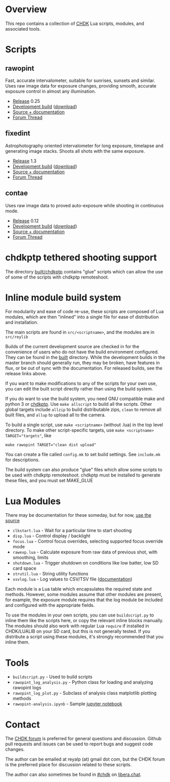 # Overview
This repo contains a collection of [CHDK](https://chdk.fandom.com/wiki/CHDK) Lua
scripts, modules, and associated tools.

# Scripts

## rawopint
Fast, accurate intervalometer, suitable for sunrises, sunsets and similar. Uses raw image
data for exposure changes, providing smooth, accurate exposure control in almost any illumination.

* [Release](https://app.box.com/s/k4w85tnsf4gl2pvwh4mvu35vejkup53j) 0.25
* [Development build](built/rawopint.lua) ([download](built/rawopint.lua?raw=1))
* [Source + documentation](src/rawopint)
* [Forum Thread](https://chdk.setepontos.com/index.php?topic=12697.0)

## fixedint
Astrophotography oriented intervalometer for long exposure, timelapse and generating image
stacks. Shoots all shots with the same exposure.

* [Release](https://app.box.com/s/nqzoeubgxkgnitz7o7wotvbe90ejegni) 1.3
* [Development build](built/fixedint.lua) ([download](built/fixedint.lua?raw=1))
* [Source + documentation](src/fixedint)
* [Forum Thread](https://chdk.setepontos.com/index.php?topic=12695.0)

## contae
Uses raw image data to proved auto-exposure while shooting in continuous mode.

* [Release](https://app.box.com/s/d1xeg34h2lyla3jz30sb9khgqfg57ul8) 0.12
* [Development build](built/contae.lua) ([download](built/contae.lua?raw=1))
* [Source + documentation](src/contae)
* [Forum Thread](https://chdk.setepontos.com/index.php?topic=12696.0)

# chdkptp tethered shooting support
The directory [built/chdkptp](built/chdkptp/) contains "glue" scripts which can
allow the use of some of the scripts with chdkptp remoteshoot.

# Inline module build system
For modularity and ease of code re-use, these scripts are composed of Lua modules,
which are then "inlined" into a single file for ease of distribution and installation.

The main scripts are found in `src/<scriptname>`, and the modules are in `src/reylib`

Builds of the current development source are checked in for the convenience of users
who do not have the build environment configured. They can be found in the [built](built/)
directory. While the development builds in the master branch should generally run,
they may be broken, have features in flux, or be out of sync with the documentation.
For released builds, see the release links above.

If you want to make modifications to any of the scripts for your own use, you can
edit the built script directly rather than using the build system.

If you do want to use the build system, you need GNU compatible make and python 3
or [chdkptp](https://app.assembla.com/spaces/chdkptp/wiki). Use `make allscript` to
build all the scripts. Other global targets include `allzip` to build distributable
zips, `clean` to remove all built files, and `allup` to upload all to the camera.

To build a single script, use `make <scriptname>` (without .lua) in the top level
directory. To make other script-specific targets, use `make <scriptname> TARGET="targets"`, like
```
make rawopint TARGET="clean dist upload"
```

You can create a file called `config.mk` to set build settings. See `include.mk` for descriptions.

The build system can also produce "glue" files which allow some scripts to be used
with chdkptp remoteshoot. chdkptp must be installed to generate these files, and you must
set MAKE\_GLUE

# Lua Modules
There may be documentation for these someday, but for now, [use the source](src/reylib)

* `clkstart.lua` - Wait for a particular time to start shooting
* `disp.lua` - Control display / backlight
* `focus.lua` - Control focus overrides, selecting supported focus override mode
* `rawexp.lua` - Calculate exposure from raw data of previous shot, with smoothing, limits
* `shutdown.lua` - Trigger shutdown on conditions like low batter, low SD card space
* `strutil.lua` - String utility functions
* `xsvlog.lua` - Log values to CSV/TSV file ([documentation](src/reylib/xsvlog.md))

Each module is a Lua table which encapsulates the required state and methods. However,
some modules assume that other modules are present, for example, the exposure module requires
that the log module be included and configured with the appropriate fields.

To use the modules in your own scripts, you can use `buildscript.py` to inline them
like the scripts here, or copy the relevant inline blocks manually. The modules should
also work with regular Lua `require` if installed in CHDK/LUALIB on your SD card, but this
is not generally tested. If you distribute a script using these modules, it's strongly
recommended that you inline them.

# Tools
* `buildscript.py` - Used to build scripts
* `rawopint_log_analysis.py` - Python class for loading and analyzing rawopint logs
* `rawopint_log_plot.py` - Subclass of analysis class matplotlib plotting methods
* `rawopint-analysis.ipynb` - Sample [jupyter notebook](https://jupyter.org/)

# Contact
The [CHDK forum](https://chdk.setepontos.com/index.php) is preferred for general
questions and discussion. Github pull requests and issues can be used to report
bugs and suggest code changes.

The author can be emailed at reyalp (at) gmail dot com, but the CHDK forum is
the preferred place for discussion related to these scripts.

The author can also sometimes be found in [#chdk](https://web.libera.chat/?channels=#chdk)
on [libera.chat](https://libera.chat/).
